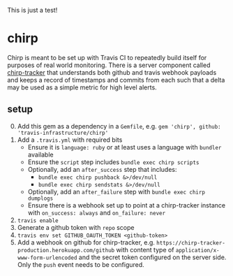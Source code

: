 This is just a test!


# chirp

Chirp is meant to be set up with Travis CI to repeatedly build itself for
purposes of real world monitoring.  There is a server component called
[chirp-tracker](https://github.com/travis-infrastructure/chirp-tracker) that
understands both github and travis webhook payloads and keeps a record of
timestamps and commits from each such that a delta may be used as a simple
metric for high level alerts.

## setup

0. Add this gem as a dependency in a `Gemfile`, e.g.
   `gem 'chirp', github: 'travis-infrastructure/chirp'`
0. Add a `.travis.yml` with required bits
    * Ensure it is `language: ruby` or at least uses a language with `bundler`
      available
    * Ensure the `script` step includes `bundle exec chirp scripts`
    * Optionally, add an `after_success` step that includes:
        * `bundle exec chirp pushback &>/dev/null`
        * `bundle exec chirp sendstats &>/dev/null`
    * Optionally, add an `after_failure` step with `bundle exec chirp dumplogs`
    * Ensure there is a webhook set up to point at a chirp-tracker instance with
      `on_success: always` and `on_failure: never`
0. `travis enable`
0. Generate a github token with `repo` scope
0. `travis env set GITHUB_OAUTH_TOKEN <github-token>`
0. Add a webhook on github for chirp-tracker, e.g.
   `https://chirp-tracker-production.herokuapp.com/github` with content type of
   `application/x-www-form-urlencoded` and the secret token configured on the
   server side.  Only the `push` event needs to be configured.
